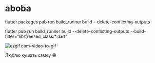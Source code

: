 # aboba

flutter packages pub run build_runner build --delete-conflicting-outputs

flutter pub run build_runner build --delete-conflicting-outputs --build-filter="lib/freezed_class/*.dart"

![ezgif com-video-to-gif](https://github.com/musakhamidullin/aboba/assets/94803483/0748ba95-62ab-4170-82a5-3e7c3b8d71a5)

Люблю кушать самсу 😁
